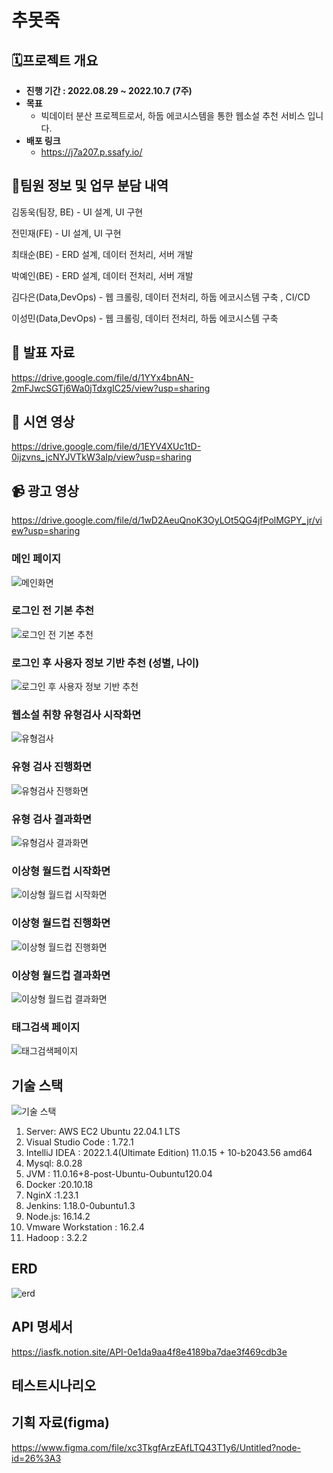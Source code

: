 # 추못죽

## 🗓️프로젝트 개요

- **진행 기간 : 2022.08.29 ~ 2022.10.7 (7주)**
- **목표**
  - 빅데이터 분산 프로젝트로서, 하둡 에코시스템을 통한 웹소설 추천 서비스 입니다.
- **배포 링크**
  - https://j7a207.p.ssafy.io/

## 👯팀원 정보 및 업무 분담 내역

김동욱(팀장, BE) - UI 설계, UI 구현

전민재(FE) - UI 설계, UI 구현

최태순(BE) - ERD 설계, 데이터 전처리, 서버 개발

박예인(BE) - ERD 설계, 데이터 전처리, 서버 개발

김다은(Data,DevOps) - 웹 크롤링, 데이터 전처리, 하둡 에코시스템 구축 , CI/CD

이성민(Data,DevOps) - 웹 크롤링, 데이터 전처리, 하둡 에코시스템 구축



## :paperclip: 발표 자료

https://drive.google.com/file/d/1YYx4bnAN-2mFJwcSGTj6Wa0jTdxgIC25/view?usp=sharing



## :information_desk_person: 시연 영상

https://drive.google.com/file/d/1EYV4XUc1tD-0ijzvns_jcNYJVTkW3aIp/view?usp=sharing



## :video_camera: 광고 영상

https://drive.google.com/file/d/1wD2AeuQnoK3OyLOt5QG4jfPolMGPY_jr/view?usp=sharing



### 메인 페이지

![메인화면](README.assets/메인화면.PNG)



### 로그인 전 기본 추천

![로그인 전 기본 추천](README.assets/로그인_전_기본추천.PNG)



### 로그인 후 사용자 정보 기반 추천 (성별, 나이)

![로그인 후 사용자 정보 기반 추천](README.assets/로그인후_추천.PNG)



### 웹소설 취향 유형검사 시작화면

![유형검사](README.assets/유형검사.PNG)




### 유형 검사 진행화면

![유형검사 진행화면](README.assets/유형검사_시작.PNG)



### 유형 검사 결과화면

![유형검사 결과화면](README.assets/유형검사결과.PNG)



### 이상형 월드컵 시작화면

![이상형 월드컵 시작화면](README.assets/이상형월드컵.PNG)

### 이상형 월드컵 진행화면

![이상형 월드컵 진행화면](README.assets/이상형월드컵_시작.PNG)

### 이상형 월드컵 결과화면

![이상형 월드컵 결과화면](README.assets/이상형월드컵_결과.PNG)

### 태그검색 페이지

![태그검색페이지](README.assets/태그검색페이지.PNG)

## 기술 스택

![기술 스택](README.assets/기술스택.PNG)

1. Server: AWS EC2 Ubuntu 22.04.1 LTS
2. Visual Studio Code : 1.72.1
3. IntelliJ IDEA : 2022.1.4(Ultimate Edition) 11.0.15 + 10-b2043.56 amd64
4. Mysql: 8.0.28
5. JVM : 11.0.16+8-post-Ubuntu-Oubuntu120.04
6. Docker :20.10.18
7. NginX :1.23.1
8. Jenkins: 1.18.0-0ubuntu1.3
9. Node.js: 16.14.2
10. Vmware Workstation : 16.2.4
11. Hadoop : 3.2.2

## ERD

![erd](README.assets/erd.PNG)



## API 명세서
https://iasfk.notion.site/API-0e1da9aa4f8e4189ba7dae3f469cdb3e

## 테스트시나리오



## 기획 자료(figma)

https://www.figma.com/file/xc3TkgfArzEAfLTQ43T1y6/Untitled?node-id=26%3A3

